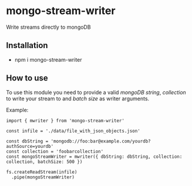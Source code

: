 # mongo-stream-writer
Write streams directly to mongoDB

## Installation
* npm i mongo-stream-writer

## How to use
To use this module you need to provide a valid *mongoDB string*, *collection* to write your stream to and *batch size* as writer arguments.

Example: 

```import * as fs from 'fs'
import { mwriter } from 'mongo-stream-writer'

const infile = './data/file_with_json_objects.json'

const dbString = 'mongodb://foo:bar@example.com/yourdb?authSource=yourdb'
const collection = 'foobarcollection'
const mongoStreamWriter = mwriter({ dbString: dbString, collection: collection, batchSize: 500 })

fs.createReadStream(infile)
  .pipe(mongoStreamWriter)

```